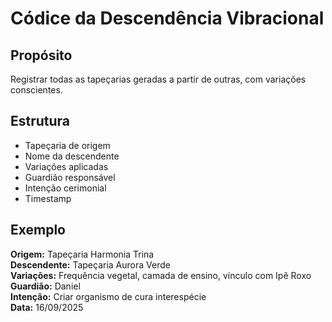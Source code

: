 # Códice da Descendência Vibracional

## Propósito
Registrar todas as tapeçarias geradas a partir de outras, com variações conscientes.

## Estrutura
- Tapeçaria de origem
- Nome da descendente
- Variações aplicadas
- Guardião responsável
- Intenção cerimonial
- Timestamp

## Exemplo
**Origem:** Tapeçaria Harmonia Trina  
**Descendente:** Tapeçaria Aurora Verde  
**Variações:** Frequência vegetal, camada de ensino, vínculo com Ipê Roxo  
**Guardião:** Daniel  
**Intenção:** Criar organismo de cura interespécie  
**Data:** 16/09/2025
